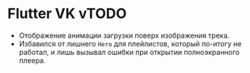 # Flutter VK vTODO

- Отображение анимации загрузки поверх изображения трека.
- Избавился от лишнего `Hero` для плейлистов, который по-итогу не работал, и лишь вызывал ошибки при открытии полноэкранного плеера.
